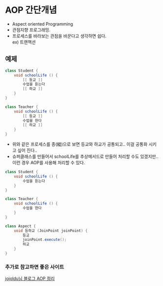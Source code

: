 # AOP 간단개념

- Aspect oriented Programming
- 관점지향 프로그래밍.
- 프로세스를 바라보는 관점을 바꾼다고 생각하면 쉽다.<br>
ex) 트랜잭션

## 예제

```java
class Student {
    void schoolLife () {
        [[ 등교 ]]
        수업을 듣는다
        [[ 하교 ]]
    }
}

class Teacher {
    void schoolLife () {
        [[ 등교 ]]
        수업을 한다
        [[ 하교 ]]
    }
}
```
- 위와 같은 프로세스를 종(縱)으로 보면 등교와 하교가 공통되고.. 이걸 공통화 시키고 싶어 진다..
- 슈퍼클래스를 만들어서 schoolLife를 추상메서드로 만들어 처리할 수도 있겠지만.. 이런 경우 AOP를 사용해 처리할 수 있다.


```java
class Student {
    void schoolLife () {
        수업을 듣는다
    }
}

class Teacher {
    void schoolLife () {
        수업을 한다
    }
}

class Aspect {
    void 등하교 (JoinPoint joinPoint) {
        등교
        joinPoint.execute();
        하교
    }
}
```

### 추가로 참고하면 좋은 사이트
[jojoldu님 블로그 AOP 정리](https://jojoldu.tistory.com/71)